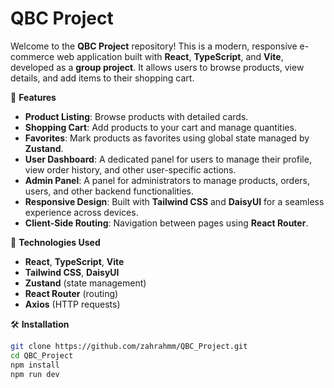 # QBC Project

Welcome to the **QBC Project** repository! This is a modern, responsive e-commerce web application built with **React**, **TypeScript**, and **Vite**, developed as a **group project**. It allows users to browse products, view details, and add items to their shopping cart.

🌟 **Features**
- **Product Listing**: Browse products with detailed cards.
- **Shopping Cart**: Add products to your cart and manage quantities.
- **Favorites**: Mark products as favorites using global state managed by **Zustand**.
- **User Dashboard**: A dedicated panel for users to manage their profile, view order history, and other user-specific actions.
- **Admin Panel**: A panel for administrators to manage products, orders, users, and other backend functionalities.
- **Responsive Design**: Built with **Tailwind CSS** and **DaisyUI** for a seamless experience across devices.
- **Client-Side Routing**: Navigation between pages using **React Router**.

🚀 **Technologies Used**
- **React**, **TypeScript**, **Vite**
- **Tailwind CSS**, **DaisyUI**
- **Zustand** (state management)
- **React Router** (routing)
- **Axios** (HTTP requests)

🛠️ **Installation**
```bash
git clone https://github.com/zahrahmm/QBC_Project.git
cd QBC_Project
npm install
npm run dev
